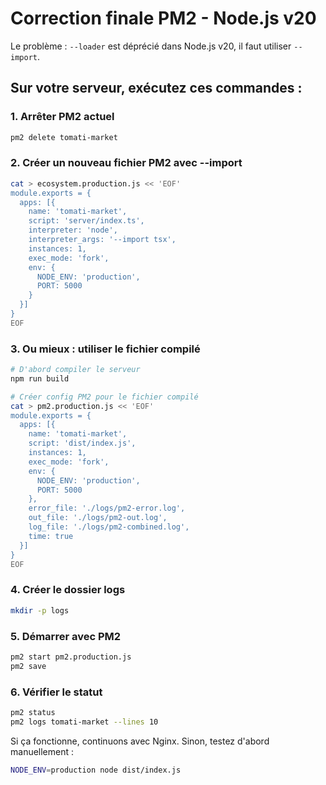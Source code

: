 # Correction finale PM2 - Node.js v20

Le problème : `--loader` est déprécié dans Node.js v20, il faut utiliser `--import`.

## Sur votre serveur, exécutez ces commandes :

### 1. Arrêter PM2 actuel
```bash
pm2 delete tomati-market
```

### 2. Créer un nouveau fichier PM2 avec --import
```bash
cat > ecosystem.production.js << 'EOF'
module.exports = {
  apps: [{
    name: 'tomati-market',
    script: 'server/index.ts',
    interpreter: 'node',
    interpreter_args: '--import tsx',
    instances: 1,
    exec_mode: 'fork',
    env: {
      NODE_ENV: 'production',
      PORT: 5000
    }
  }]
}
EOF
```

### 3. Ou mieux : utiliser le fichier compilé
```bash
# D'abord compiler le serveur
npm run build

# Créer config PM2 pour le fichier compilé
cat > pm2.production.js << 'EOF'
module.exports = {
  apps: [{
    name: 'tomati-market',
    script: 'dist/index.js',
    instances: 1,
    exec_mode: 'fork',
    env: {
      NODE_ENV: 'production',
      PORT: 5000
    },
    error_file: './logs/pm2-error.log',
    out_file: './logs/pm2-out.log',
    log_file: './logs/pm2-combined.log',
    time: true
  }]
}
EOF
```

### 4. Créer le dossier logs
```bash
mkdir -p logs
```

### 5. Démarrer avec PM2
```bash
pm2 start pm2.production.js
pm2 save
```

### 6. Vérifier le statut
```bash
pm2 status
pm2 logs tomati-market --lines 10
```

Si ça fonctionne, continuons avec Nginx. Sinon, testez d'abord manuellement :
```bash
NODE_ENV=production node dist/index.js
```